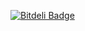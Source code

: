 [![Bitdeli Badge](https://d2weczhvl823v0.cloudfront.net/braincrafted/user-bundle/trend.png)](https://bitdeli.com/free "Bitdeli Badge")

